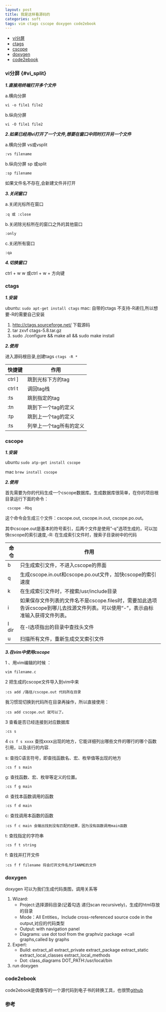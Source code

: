 ```yaml
---
layout: post
title: 我是这样看源码的
categories: soft
tags: vim ctags cscope doxygen code2ebook
---
```


*   [vi分屏](#vi_split)
*   [ctags](#ctags)
*   [cscope](#cscope)
*   [doxygen](#doxygen)
*   [code2ebook](#code2ebook)

### vi分屏 {#vi_split}

***1.直接用终端打开多个文件***

a.横向分屏
    
    vi -o file1 file2
    
b.纵向分屏
    
    vi -O file1 file2

***2.如果已经用vi打开了一个文件,想要在窗口中同时打开另一个文件***

a.横向分屏 vs或vsplit
    
    :vs filename
    
b.纵向分屏 sp 或split
    
    :sp filename

如果文件名不存在,会新建文件并打开

***3.关闭窗口***

a.关闭光标所在窗口
    
    :q 或 :close
    
b.关闭除光标所在的窗口之外的其他窗口

    :only

c.关闭所有窗口
    
    :qa

***4.切换窗口***

ctrl + w w 或ctrl + w + 方向键

### ctags 

***1.安装*** 

ubuntu: `sudo apt-get install ctags`
mac: 自带的ctags 不支持-R递归,所以想要-R的需要自己安装

1.  http://ctags.sourceforge.net/  下载源码
2.  tar zxvf ctags-5.8.tar.gz
3.  sudo ./configure && make all && sudo make install

***2.使用*** 

进入源码根目录,创建tags `ctags -R *`

|快捷键|作用|
|---|---|
|ctrl ] |跳到光标下方的tag|
|ctrl t |调回tag栈|
|:ts <tag> <RET> |跳到指定的tag|
|:tn| 跳到下一个tag的定义|
|:tp| 跳到上一个tag的定义|
|:ts| 列举上一个tag所有的定义|

### cscope

***1.安装***

ubuntu `sudo atp-get install cscope`

mac `brew install cscope`

***2.使用***

首先需要为你的代码生成一个cscope数据库。生成数据库很简单，在你的项目根目录运行下面的命令： 

     cscope -Rbq 

这个命令会生成三个文件：cscope.out, cscope.in.out, cscope.po.out。

其中cscope.out是基本的符号索引，后两个文件是使用”-q"选项生成的，可以加快cscope的索引速度,-R: 在生成索引文件时，搜索子目录树中的代码

|命令|作用|
|--|--|
|b| 只生成索引文件，不进入cscope的界面|
|q|生成cscope.in.out和cscope.po.out文件，加快cscope的索引速度
|k| 在生成索引文件时，不搜索/usr/include目录
|i| 如果保存文件列表的文件名不是cscope.files时，需要加此选项告诉cscope到哪儿去找源文件列表。可以使用“-”，表示由标准输入获得文件列表。
|I dir| 在-I选项指出的目录中查找头文件
|u| 扫描所有文件，重新生成交叉索引文件

***3.在vim中使用cscope***

1 、用vim编辑的时候 ： 

    vim filename.c 

2 把生成的cscope文件导入到vim中来 

    :cs add /路径/cscope.out 代码所在目录 

我习惯现切换到代码所在目录再操作，所以直接使用： 

    :cs add cscope.out 就可以了。

3 查看是否已经连接到对应数据库 

    :cs s

4 `cs f s xxxx` 查找xxxx出现的地方，它能详细列出哪些文件的哪行的哪个函数引用，以及该行的内容. 

s: 查找C语言符号，即查找函数名、宏、枚举值等出现的地方

    :cs f s main
g: 查找函数、宏、枚举等定义的位置。

    :cs f g main
d: 查找本函数调用的函数

    :cs f d main
c: 查找调用本函数的函数

    :cs f c main 会输出找到没有匹配的结果，因为没有函数调用main函数
t: 查找指定的字符串

    :cs f t string
f: 查找并打开文件

    :cs f f filename 将会打开文件名为FIANME的文件

### doxygen

doxygen 可以为我们生成代码类图，调用关系等

1. Wizard: 
   * Project:选择源码目录(记着勾选 递归scan recursively)，生成的html存放的目录
   * Mode：All Entities，Include cross-referenced source code in the output,对应的代码类型
   * Output: with navigation panel
   * Diagrams: use dot tool from the graphviz package  ->call graphs,called by graphs
2. Expert:
   * Build: extract_all extract_private extract_package extract_static extract_local_classes extract_local_methods
   * Dot: class_diagrams DOT_PATH:/usr/local/bin
3. run doxygen

### code2ebook

code2ebook是偶像写的一个源代码到电子书的转换工具，也很赞[github](https://github.com/agentzh/code2ebook)

### 参考
